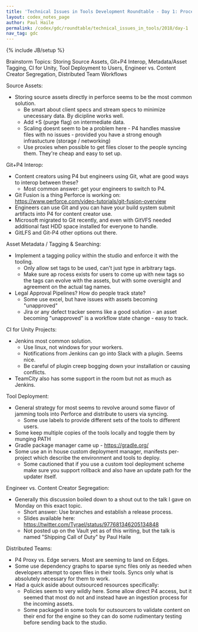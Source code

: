 ```yaml
---
title: 'Technical Issues in Tools Development Roundtable - Day 1: Process'
layout: codex_notes_page
author: Paul Haile
permalink: /codex/gdc/roundtable/technical_issues_in_tools/2018/day-1
nav_tag: gdc
---
```

{% include JB/setup %}

Brainstorm Topics:  Storing Source Assets, Git+P4 Interop, Metadata/Asset Tagging, CI for Unity, Tool Deployment to Users, Engineer vs. Content Creator Segregation, Distributed Team Workflows

Source Assets:
  - Storing source assets directly in perforce seems to be the most common solution.
    - Be smart about client specs and stream specs to minimize unecessary data.  By dicipline works well.
    - Add +S (purge flag) on intermediate data.
    - Scaling doesnt seem to be a problem here - P4 handles massive files with no issues - provided you have a strong enough infrastucture (storage / networking)
    - Use proxies when possible to get files closer to the people syncing them.  They're cheap and easy to set up.


Git+P4 Interop:
  - Content creators using P4 but engineers using Git, what are good ways to interop between these?
    - Most common answer: get your engineers to switch to P4.
  - Git Fusion is a thing Perforce is working on:  <https://www.perforce.com/video-tutorials/git-fusion-overview>
  - Engineers can use Git and you can have your build system submit artifacts into P4 for content creator use.
  - Microsoft migrated to Git recently, and even with GitVFS needed additional fast HDD space installed for everyone to handle.
  - GitLFS and Git-P4 other options out there.


Asset Metadata / Tagging & Searching:
  - Implement a tagging policy within the studio and enforce it with the tooling.
    - Only allow set tags to be used, can't just type in arbitrary tags.
    - Make sure ap rocess exists for users to come up with new tags so the tags can evolve with the assets, but with some oversight and agreement on the actual tag names.
  - Legal Approval Pipelines?  How do people track state?
    - Some use excel, but have issues with assets becoming "unapproved"
    - Jira or any defect tracker seems like a good solution - an asset becoming "unapproved" is a workflow state change - easy to track.


CI for Unity Projects:
  - Jenkins most common solution.
    - Use linux, not windows for your workers.
    - Notifications from Jenkins can go into Slack with a plugin.  Seems nice.
    - Be careful of plugin creep bogging down your installation or causing conflicts. 
  - TeamCity also has some support in the room but not as much as Jenkins.


Tool Deployment:
  - General strategy for most seems to revolve around some flavor of jamming tools into Perforce and distribute to users via syncing.
    - Some use labels to provide different sets of the tools to different users.
  - Some keep multiple copies of the tools locally and toggle them by munging PATH
  - Gradle package manager came up - <https://gradle.org/>
  - Some use an in house custom deployment manager, manifests per-project which describe the environment and tools to deploy.
    - Some cautioned that if you use a custom tool deployment scheme make sure you support rollback and also have an update path for the updater itself.


Engineer vs. Content Creator Segregation:
  - Generally this discussion boiled down to a shout out to the talk I gave on Monday on this exact topic.
    - Short answer:  Use branches and establish a release process.  
    - Slides available here:  <https://twitter.com/Tyrael/status/977681346205134848>
    - Not posted up on the Vault yet as of this writing, but the talk is named "Shipping Call of Duty" by Paul Haile


Distributed Teams:
  - P4 Proxy vs. Edge servers.  Most are seeming to land on Edges.
  - Some use dependency graphs to sparse sync files only as needed when developers attempt to open files in their tools.  Syncs only what is absolutely necessary for them to work.
  - Had a quick aside about outsourced resources specifically:
    - Policies seem to very wildly here.  Some allow direct P4 access, but it seemed that most do not and instead have an ingestion process for the incoming assets.
    - Some packaged in some tools for outsourcers to validate content on their end for the engine so they can do some rudimentary testing before sending back to the studio.

